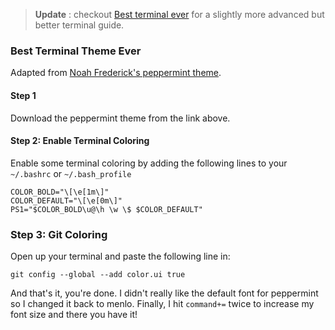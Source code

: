 > **Update** : checkout [Best terminal ever][1] for a slightly more advanced but better terminal guide.

### Best Terminal Theme Ever

Adapted from [Noah Frederick's peppermint theme](http://noahfrederick.com/blog/2011/lion-terminal-theme-peppermint/).

#### Step 1

Download the peppermint theme from the link above.

#### Step 2: Enable Terminal Coloring

Enable some terminal coloring by adding the following lines to your `~/.bashrc` or `~/.bash_profile`

    COLOR_BOLD="\[\e[1m\]"
    COLOR_DEFAULT="\[\e[0m\]"
    PS1="$COLOR_BOLD\u@\h \w \$ $COLOR_DEFAULT"

### Step 3: Git Coloring

Open up your terminal and paste the following line in: 

    git config --global --add color.ui true

And that's it, you're done. I didn't really like the default font for peppermint so I changed it back to menlo. Finally, I hit `command+=` twice to increase my font size and there you have it!

[1]:#